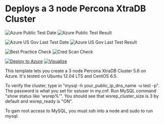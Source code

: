 # Deploys a 3 node Percona XtraDB Cluster

![Azure Public Test Date](https://azurequickstartsservice.blob.core.windows.net/badges/mysql-ha-pxc/PublicLastTestDate.svg)
![Azure Public Test Result](https://azurequickstartsservice.blob.core.windows.net/badges/mysql-ha-pxc/PublicDeployment.svg)

![Azure US Gov Last Test Date](https://azurequickstartsservice.blob.core.windows.net/badges/mysql-ha-pxc/FairfaxLastTestDate.svg)
![Azure US Gov Last Test Result](https://azurequickstartsservice.blob.core.windows.net/badges/mysql-ha-pxc/FairfaxDeployment.svg)

![Best Practice Check](https://azurequickstartsservice.blob.core.windows.net/badges/mysql-ha-pxc/BestPracticeResult.svg)
![Cred Scan Check](https://azurequickstartsservice.blob.core.windows.net/badges/mysql-ha-pxc/CredScanResult.svg)

[![Deploy to Azure](https://raw.githubusercontent.com/fathym-it/azure-quickstart-templates/master/1-CONTRIBUTION-GUIDE/images/deploytoazure.svg?sanitize=true)](https://portal.azure.com/#create/Microsoft.Template/uri/https%3A%2F%2Fraw.githubusercontent.com%2Ffathym-it%2Fazure-quickstart-templates%2Fmaster%2Fmysql-ha-pxc%2Fazuredeploy.json)
[![Visualize](https://raw.githubusercontent.com/fathym-it/azure-quickstart-templates/master/1-CONTRIBUTION-GUIDE/images/visualizebutton.svg?sanitize=true)](http://armviz.io/#/?load=https%3A%2F%2Fraw.githubusercontent.com%2Ffathym-it%2Fazure-quickstart-templates%2Fmaster%2Fmysql-ha-pxc%2Fazuredeploy.json)  

This template lets you create a 3 node Percona XtraDB Cluster 5.6 on Azure.  It's tested on Ubuntu 12.04 LTS and CentOS 6.5.  

To verify the cluster, type in "mysql -h your_public_ip_dns_name -u test -p".  The password is what you set for sstuser in my.cnf. Run MySQL command "show status like 'wsrep%'".  You should see that wsrep_cluster_size is 3 by default and wsrep_ready is "ON".

To gain root access to MySQL, you must ssh into a node and sudo to run mysql.


